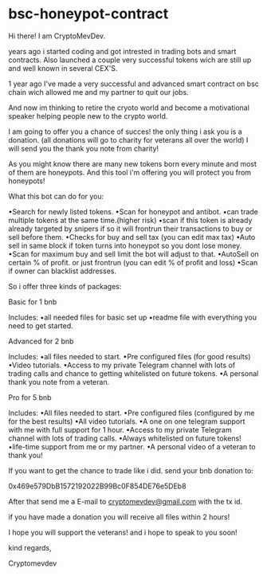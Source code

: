 # bsc-honeypot-contract

Hi there! 
I am CryptoMevDev.

years ago i started coding and got intrested
in trading bots and smart contracts. 
Also launched a couple very successful tokens
wich are still up and well known in several CEX'S.

1 year ago I've made a very successful 
and advanced smart contract on bsc chain
wich allowed me and my partner to quit our jobs.

And now im thinking to retire the cryoto world 
and become a motivational speaker helping people 
new to the crypto world.

I am going to offer you a chance of succes!
the only thing i ask you is a donation.
(all donations will go to charity for veterans all over the world)
I will send you the thank you note from charity!

As you might know there are many new tokens born every minute
and most of them are honeypots. And this tool i'm offering you
will protect you from honeypots!

What this bot can do for you:


•Search for newly listed tokens.
•Scan for honeypot and antibot.
•can trade multiple tokens at the same time.(higher risk)
•scan if this token is already already targeted by snipers
 if so it will frontrun their transactions to buy or sell before them.
•Checks for buy and sell tax (you can edit max tax)
•Auto sell in same block if token turns into honeypot so you dont lose money.
•Scan for maximum buy and sell limit the bot will adjust to that.
•AutoSell on certain % of profit. or just frontrun (you can edit % of profit and loss)
•Scan if owner can blacklist addresses.

So i offer three kinds of packages:

Basic for 1 bnb

Includes:
•all needed files for basic set up
•readme file with everything you need to get started.

Advanced for 2 bnb

Includes:
•all files needed to start.
•Pre configured files (for good results)
•Video tutorials.
•Access to my private Telegram channel with lots of
 trading calls and chance to getting whitelisted on future tokens.
•A personal thank you note from a veteran.
 
 
Pro for 5 bnb 

Includes:
•All files needed to start.
•Pre configured files (configured by me for the best results)
•All video tutorials.
•A one on one telegram support with me with full support for 1 hour.
•Access to my private Telegram channel with lots of
 trading calls.
•Always whitelisted on future tokens!
•life-time support from me or my partner.
•A personal video of a veteran to thank you!

If you want to get the chance to trade like i did.
send your bnb donation to:

0x469e579DbB1572192022B99Bc0F854DE76e5DEb8

After that send me a E-mail to cryptomevdev@gmail.com
with the tx id.

if you have made a donation you will receive all files
within 2 hours!

I hope you will support the veterans!
and i hope to speak to you soon!

kind regards,

Cryptomevdev 



